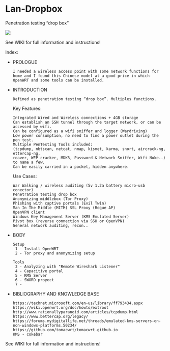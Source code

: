 # Lan-Dropbox

Penetration testing “drop box”

![](https://github.com/pollonegro/Lan-Dropbox/blob/master/img/1.png)

See WIKI for full information and instructions!

   Index:

- PROLOGUE

      I needed a wireless access point with some network functions for home and I found this Chinese model at a good price in which OpenWRT and some tools can be installed.
      

- INTRODUCTION
   

      Defined as penetration testing “drop box”. Multiples functions.

    Key Features:
    
      Integrated Wired and Wireless connections + 4GB storage
      Can establish an SSH tunnel through the target network, or can be accessed by wifi.
      Can be configured as a wifi sniffer and logger (Wardriving)
      Low power consumption, no need to find a power outlet during the pen test.
      Multiple PenTesting Tools included:
      (tcpdump, nbtscan, netcat, nmap, kismet, karma, snort, aircrack-ng, ettercap-ng, 
      reaver, WEP cracker, MDK3, Password & Network Sniffer, Wifi Nuke..) to name a few.
      Can be easily carried in a pocket, hidden anywhere.

    Use Cases:
    
      War Walking / wireless auditing (5v 1.2a battery micro-usb conector)
      Penetration testing drop box
      Anonymizing middlebox (Tor Proxy)
      Phishing with captive portals (Evil Twin)
      Man In The Middle (MITM) SSL Proxy (Rogue AP)
      OpenVPN client
      Windows Key Management Server (KMS Emulated Server)
      Pivot box (reverse connection via SSH or OpenVPN)
      General network auditing, recon..


- BODY

      Setup
       1 - Install OpenWRT
       2 - Tor proxy and anonymizing setup
  
      Tools
       3 - Analyzing with "Remote Wireshark Listener"
       4 - Capacitive portal
       5 - KMS Server
       6 - SWORD proyect
       7 - 


- BIBLIOGRAPHY AND KNOWLEDGE BASE

      https://technet.microsoft.com/en-us/library/ff793434.aspx
      https://wiki.openwrt.org/doc/howto/extroot              
      http://www.rationallyparanoid.com/articles/tcpdump.html 
      https://www.bettercap.org/legacy/ 
      https://forums.mydigitallife.net/threads/emulated-kms-servers-on-non-windows-platforms.50234/
      https://github.com/tomacwrt/tomacwrt.github.io
      KMS - cokebar


See WIKI for full information and instructions!

